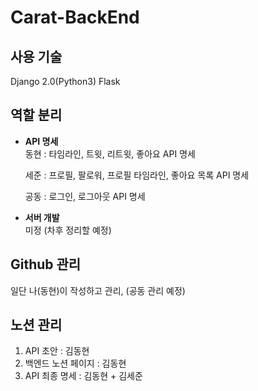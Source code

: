 # Carat-BackEnd

## 사용 기술
Django 2.0(Python3)
Flask

## 역할 분리
- **API 명세**  
  동현 : 타임라인, 트윗, 리트윗, 좋아요 API 명세  
  
  세준 : 프로필, 팔로워, 프로필 타임라인, 좋아요 목록 API 명세  
  
  공동 : 로그인, 로그아웃 API 명세
  
- **서버 개발**  
  미정 (차후 정리할 예정)

## Github 관리
  일단 나(동현)이 작성하고 관리, 
  (공동 관리 예정)
  
## 노션 관리
  1. API 초안 : 김동현
  2. 백엔드 노션 페이지 : 김동현 
  3. API 최종 명세 : 김동현 + 김세준


